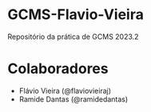 # GCMS-Flavio-Vieira
Repositório da prática de GCMS 2023.2

# Colaboradores
* Flávio Vieira (@flaviovieiraj)
* Ramide Dantas (@ramidedantas)
